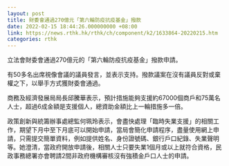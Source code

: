 ```yaml
---
layout: post
title: 財委會通過270億元「第六輪防疫抗疫基金」撥款
date: 2022-02-15 18:44:26.000000000 +08:00
link: https://news.rthk.hk/rthk/ch/component/k2/1633864-20220215.htm
categories: rthk
---
```


立法會財委會通過270億元的「第六輪防疫抗疫基金」撥款申請。

有50多名出席視像會議的議員發言，並表示支持。撥款議案在沒有議員反對或棄權之下，以舉手方式獲財委會通過。

商務及經濟發展局局長邱騰華表示，預計措施能夠支援約67000個商戶和75萬名人士，超過6成金額是支援個人，總資助金額比上一輪措施多一倍。

政策創新與統籌辦事處總監何珮玲表示，會盡快處理「臨時失業支援」的相關工作，期望下月中至下月底可以開始申請，當局會簡化申請程序，盡量使用網上申請，只需提交簡單資料，例如提供姓名、身份證號碼、銀行戶口紀錄、失業聲明等。她澄清，當政府開放申請後，相關人士只要失業1個月或以上就符合資格，民政事務總署亦會聘請2間非政府機構審核沒有強積金戶口人士的申請。
